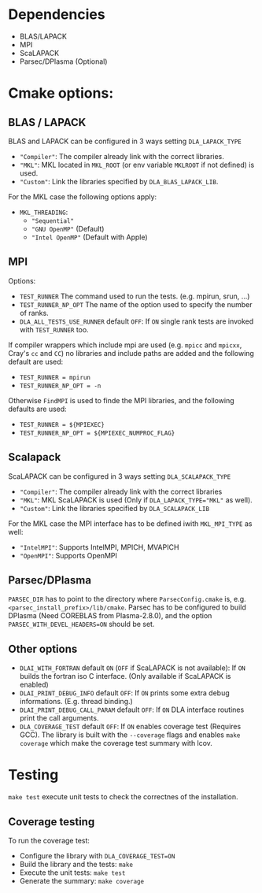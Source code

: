 # Dependencies

- BLAS/LAPACK
- MPI
- ScaLAPACK
- Parsec/DPlasma (Optional)

# Cmake options:

## BLAS / LAPACK

BLAS and LAPACK can be configured in 3 ways setting `DLA_LAPACK_TYPE`
- `"Compiler"`: The compiler already link with the correct libraries.
- `"MKL"`: MKL located in `MKL_ROOT` (or env variable `MKLROOT` if not defined) is used.
- `"Custom"`: Link the libraries specified by `DLA_BLAS_LAPACK_LIB`.

For the MKL case the following options apply:
- `MKL_THREADING`:
  - `"Sequential"`
  - `"GNU OpenMP"` (Default)
  - `"Intel OpenMP"` (Default with Apple)

## MPI

Options:
- `TEST_RUNNER` The command used to run the tests. (e.g. mpirun, srun, ...)
- `TEST_RUNNER_NP_OPT` The name of the option used to specify the number of ranks.
- `DLA_ALL_TESTS_USE_RUNNER` default `OFF`: If `ON` single rank tests are invoked with `TEST_RUNNER` too.

If compiler wrappers which include mpi are used (e.g. `mpicc` and `mpicxx`, Cray's `cc` and `CC`)
no libraries and include paths are added and the following default are used:
- `TEST_RUNNER = mpirun`
- `TEST_RUNNER_NP_OPT = -n`

Otherwise `FindMPI` is used to finde the MPI libraries, and the following defaults are used:
- `TEST_RUNNER = ${MPIEXEC}`
- `TEST_RUNNER_NP_OPT = ${MPIEXEC_NUMPROC_FLAG}`

## Scalapack

ScaLAPACK can be configured in 3 ways setting `DLA_SCALAPACK_TYPE`
- `"Compiler"`: The compiler already link with the correct libraries
- `"MKL"`: MKL ScaLAPACK is used (Only if `DLA_LAPACK_TYPE="MKL"` as well).
- `"Custom"`: Link the libraries specified by `DLA_SCALAPACK_LIB`

For the MKL case the MPI interface has to be defined iwith `MKL_MPI_TYPE` as well:
- `"IntelMPI"`: Supports IntelMPI, MPICH, MVAPICH
- `"OpenMPI"`: Supports OpenMPI

## Parsec/DPlasma

`PARSEC_DIR` has to point to the directory where `ParsecConfig.cmake` is,
e.g. `<parsec_install_prefix>/lib/cmake`.
Parsec has to be configured to build DPlasma (Need COREBLAS from Plasma-2.8.0), and the option `PARSEC_WITH_DEVEL_HEADERS=ON` should be set.

## Other options

- `DLAI_WITH_FORTRAN` default `ON` (`OFF` if ScaLAPACK is not available): If `ON` builds the fortran iso C interface. (Only available if ScaLAPACK is enabled)
- `DLAI_PRINT_DEBUG_INFO` default `OFF`: If `ON` prints some extra debug informations. (E.g. thread binding.)
- `DLAI_PRINT_DEBUG_CALL_PARAM` default `OFF`: If `ON` DLA interface routines print the call arguments.
- `DLA_COVERAGE_TEST` default `OFF`: If `ON` enables coverage test (Requires GCC). The library is built with the `--coverage` flags and enables `make coverage` which make the coverage test summary with lcov.


# Testing

`make test` execute unit tests to check the correctnes of the installation.

## Coverage testing

To run the coverage test:
- Configure the library with `DLA_COVERAGE_TEST=ON`
- Build the library and the tests: `make`
- Execute the unit tests: `make test`
- Generate the summary: `make coverage`
